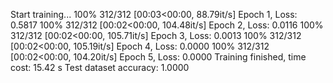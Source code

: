 Start training...
100% 312/312 [00:03<00:00, 88.79it/s] 
Epoch 1, Loss: 0.5817
100% 312/312 [00:02<00:00, 104.48it/s]
Epoch 2, Loss: 0.0116
100% 312/312 [00:02<00:00, 105.71it/s]
Epoch 3, Loss: 0.0013
100% 312/312 [00:02<00:00, 105.19it/s]
Epoch 4, Loss: 0.0000
100% 312/312 [00:02<00:00, 104.20it/s]
Epoch 5, Loss: 0.0000
Training finished, time cost: 15.42 s
Test dataset accuracy: 1.0000